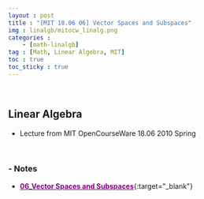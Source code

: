 ```yaml
---
layout : post
title : "[MIT 18.06 06] Vector Spaces and Subspaces"
img : linalgb/mitocw_linalg.png
categories : 
    - [math-linalgb]
tag : [Math, Linear Algebra, MIT]
toc : true
toc_sticky : true
---
```


<br/>

## Linear Algebra

- Lecture from MIT OpenCourseWare 18.06 2010 Spring

<br/>

### - Notes

- [<span style="color:purple">**06_Vector Spaces and Subspaces**</span>](https://drive.google.com/file/d/1BPHjvaweaGHoQaxCe1h8W6ZBQIdBgBse/view?usp=share_link){:target="_blank"}